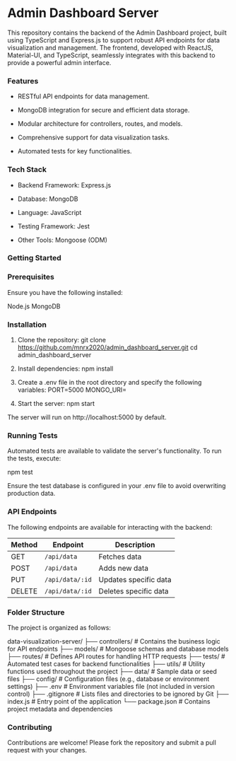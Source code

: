 # Admin Dashboard Server


This repository contains the backend of the Admin Dashboard project, built using TypeScript and Express.js to support robust API endpoints for data visualization and management. The frontend, developed with ReactJS, Material-UI, and TypeScript, seamlessly integrates with this backend to provide a powerful admin interface.

### Features


- RESTful API endpoints for data management.

- MongoDB integration for secure and efficient data storage.

- Modular architecture for controllers, routes, and models.

- Comprehensive support for data visualization tasks.
- Automated tests for key functionalities.

### Tech Stack

- Backend Framework: Express.js

- Database: MongoDB

- Language: JavaScript

- Testing Framework: Jest

- Other Tools: Mongoose (ODM)

### Getting Started

### Prerequisites

Ensure you have the following installed:

Node.js
MongoDB

### Installation
1. Clone the repository:
git clone https://github.com/mnrx2020/admin_dashboard_server.git
cd admin_dashboard_server

2. Install dependencies:
npm install

3. Create a .env file in the root directory and specify the following variables:
PORT=5000
MONGO_URI=<Your MongoDB connection string>

4. Start the server:
npm start

The server will run on http://localhost:5000 by default.

### Running Tests
Automated tests are available to validate the server's functionality. To run the tests, execute:

npm test

Ensure the test database is configured in your .env file to avoid overwriting production data.

### API Endpoints

The following endpoints are available for interacting with the backend:

| Method | Endpoint         | Description           |
|--------|------------------|-----------------------|
| GET    | `/api/data`      | Fetches data          |
| POST   | `/api/data`      | Adds new data         |
| PUT    | `/api/data/:id`  | Updates specific data |
| DELETE | `/api/data/:id`  | Deletes specific data |


### Folder Structure

The project is organized as follows:



data-visualization-server/ ├── controllers/ # Contains the business logic for API endpoints ├── models/ # Mongoose schemas and database models ├── routes/ # Defines API routes for handling HTTP requests ├── tests/ # Automated test cases for backend functionalities ├── utils/ # Utility functions used throughout the project ├── data/ # Sample data or seed files ├── config/ # Configuration files (e.g., database or environment settings) ├── .env # Environment variables file (not included in version control) ├── .gitignore # Lists files and directories to be ignored by Git ├── index.js # Entry point of the application └── package.json # Contains project metadata and dependencies


### Contributing

Contributions are welcome! Please fork the repository and submit a pull request with your changes.


